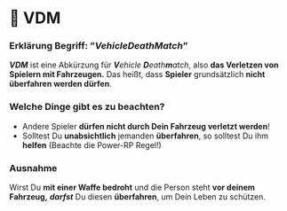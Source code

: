 # 🚙 VDM

### Erklärung Begriff: ”_VehicleDeathMatch_” <a href="#0-toc-title" id="0-toc-title"></a>

_**VDM**_ ist eine Abkürzung für _**V**ehicle **D**eath**m**atch_, also **das Verletzen von Spielern mit Fahrzeugen.** Das heißt, dass **Spieler** grundsätzlich **nicht überfahren werden dürfen**.

### Welche Dinge gibt es zu beachten? <a href="#1-toc-title" id="1-toc-title"></a>

* Andere Spieler **dürfen nicht durch Dein Fahrzeug verletzt werden**!
* Solltest Du **unabsichtlich** jemanden **überfahren**, so solltest Du ihm **helfen** (Beachte die Power-RP Regel!)

### Ausnahme <a href="#2-toc-title" id="2-toc-title"></a>

Wirst Du **mit einer Waffe bedroht** und die Person steht **vor deinem Fahrzeug,** _**darfst**_ Du diesen **überfahren**, um Dein Leben zu schützen.
